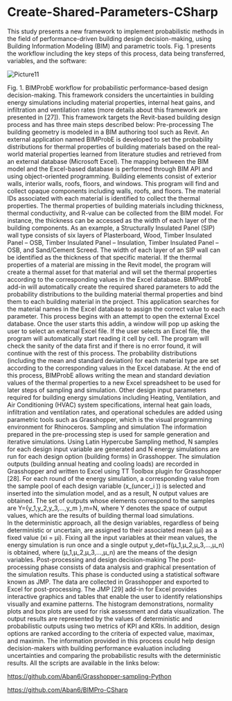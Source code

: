 # Create-Shared-Parameters-CSharp

This study presents a new framework to implement probabilistic methods in the field of performance-driven building design decision-making, using Building Information Modeling (BIM) and parametric tools. Fig. 1 presents the workflow including the key steps of this process, data being transferred, variables, and the software:

![Picture11](https://user-images.githubusercontent.com/44682432/121601208-40782a00-ca0b-11eb-9bdf-6084e003ba89.png)
 
Fig. 1. BIMProbE workflow for probabilistic performance-based design decision-making.
This framework considers the uncertainties in building energy simulations including material properties, internal heat gains, and infiltration and ventilation rates (more details about this framework are presented in [27]). This framework targets the Revit-based building design process and has three main steps described below: 
Pre-processing
The building geometry is modeled in a BIM authoring tool such as Revit. An external application named BIMProbE is developed to set the probability distributions for thermal properties of building materials based on the real-world material properties learned from literature studies and retrieved from an external database (Microsoft Excel). The mapping between the BIM model and the Excel-based database is performed through BIM API and using object-oriented programming. 
Building elements consist of exterior walls, interior walls, roofs, floors, and windows. This program will find and collect opaque components including walls, roofs, and floors. The material IDs associated with each material is identified to collect the thermal properties. The thermal properties of building materials including thickness, thermal conductivity, and R-value can be collected from the BIM model. For instance, the thickness can be accessed as the width of each layer of the building components. As an example, a Structurally Insulated Panel (SIP) wall type consists of six layers of Plasterboard, Wood, Timber Insulated Panel – OSB, Timber Insulated Panel – Insulation, Timber Insulated Panel – OSB, and Sand/Cement Screed. The width of each layer of an SIP wall can be identified as the thickness of that specific material. If the thermal properties of a material are missing in the Revit model, the program will create a thermal asset for that material and will set the thermal properties according to the corresponding values in the Excel database. 
BIMProbE add-in will automatically create the required shared parameters to add the probability distributions to the building material thermal properties and bind them to each building material in the project. This application searches for the material names in the Excel database to assign the correct value to each parameter. This process begins with an attempt to open the external Excel database. Once the user starts this addin, a window will pop up asking the user to select an external Excel file. If the user selects an Excel file, the program will automatically start reading it cell by cell. The program will check the sanity of the data first and if there is no error found, it will continue with the rest of this process. The probability distributions (including the mean and standard deviation) for each material type are set according to the corresponding values in the Excel database. At the end of this process, BIMProbE allows writing the mean and standard deviation values of the thermal properties to a new Excel spreadsheet to be used for later steps of sampling and simulation.
Other design input parameters required for building energy simulations including Heating, Ventilation, and Air Conditioning (HVAC) system specifications, internal heat gain loads, infiltration and ventilation rates, and operational schedules are added using parametric tools such as Grasshopper, which is the visual programming environment for Rhinoceros.
Sampling and simulation
The information prepared in the pre-processing step is used for sample generation and iterative simulations. Using Latin Hypercube Sampling method, N samples for each design input variable are generated and N energy simulations are run for each design option (building forms) in Grasshopper. The simulation outputs (building annual heating and cooling loads) are recorded in Grasshopper and written to Excel using TT Toolbox plugin for Grasshopper [28]. For each round of the energy simulation, a corresponding value from the sample pool of each design variable (x_(uncer_i )) is selected and inserted into the simulation model, and as a result, N output values are obtained. The set of outputs whose elements correspond to the samples are Y={y_1,y_2,y_3,…,y_m },m=N, where Y denotes the space of output values, which are the results of building thermal load simulations.    
In the deterministic approach, all the design variables, regardless of being deterministic or uncertain, are assigned to their associated mean (µi) as a fixed value (xi = µi). Fixing all the input variables at their mean values, the energy simulation is run once and a single output y_det=f(µ_1,µ_2,µ_3,…,µ_n) is obtained, where (µ_1,µ_2,µ_3,…,µ_n) are the means of the design variables. 
Post-processing and design decision-making
The post-processing phase consists of data analysis and graphical presentation of the simulation results. This phase is conducted using a statistical software known as JMP. The data are collected in Grasshopper and exported to Excel for post-processing. The JMP [29] add-in for Excel provides interactive graphics and tables that enable the user to identify relationships visually and examine patterns. The histogram demonstrations, normality plots and box plots are used for risk assessment and data visualization.
The output results are represented by the values of deterministic and probabilistic outputs using two metrics of KPI and KRIs. In addition, design options are ranked according to the criteria of expected value, maximax, and maximin. The information provided in this process could help design decision-makers with building performance evaluation including uncertainties and comparing the probabilistic results with the deterministic results.
All the scripts are available in the links below:

https://github.com/Aban6/Grasshopper-sampling-Python

https://github.com/Aban6/BIMPro-CSharp
